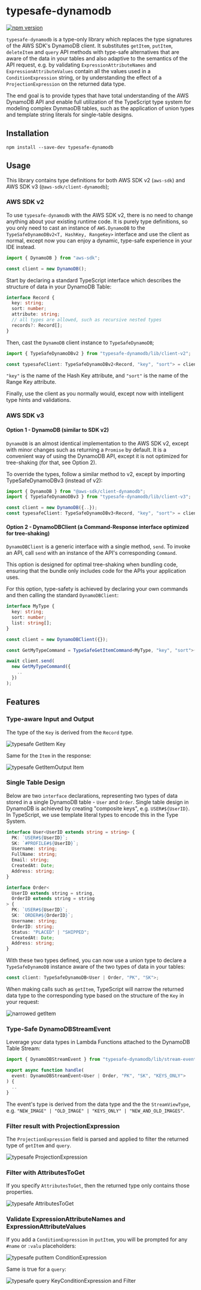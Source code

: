 # typesafe-dynamodb

[![npm version](https://badge.fury.io/js/typesafe-dynamodb.svg)](https://badge.fury.io/js/typesafe-dynamodb)

`typesafe-dynamodb` is a type-only library which replaces the type signatures of the AWS SDK's DynamoDB client. It substitutes `getItem`, `putItem`, `deleteItem` and `query` API methods with type-safe alternatives that are aware of the data in your tables and also adaptive to the semantics of the API request, e.g. by validating `ExpressionAttributeNames` and `ExpressionAttributeValues` contain all the values used in a `ConditionExpression` string, or by understanding the effect of a `ProjectionExpression` on the returned data type.

The end goal is to provide types that have total understanding of the AWS DynamoDB API and enable full utilization of the TypeScript type system for modeling complex DynmaoDB tables, such as the application of union types and template string literals for single-table designs.

## Installation

```
npm install --save-dev typesafe-dynamodb
```

## Usage

This library contains type definitions for both AWS SDK v2 (`aws-sdk`) and AWS SDK v3 (`@aws-sdk/client-dynamodb`);

### AWS SDK v2

To use `typesafe-dynamodb` with the AWS SDK v2, there is no need to change anything about your existing runtime code. It is purely type definitions, so you only need to cast an instance of `AWS.DynamoDB` to the `TypeSafeDynamoDBv2<T, HashKey, RangeKey>` interface and use the client as normal, except now you can enjoy a dynamic, type-safe experience in your IDE instead.

```ts
import { DynamoDB } from "aws-sdk";

const client = new DynamoDB();
```

Start by declaring a standard TypeScript interface which describes the structure of data in your DynamoDB Table:

```ts
interface Record {
  key: string;
  sort: number;
  attribute: string;
  // all types are allowed, such as recursive nested types
  records?: Record[];
}
```

Then, cast the `DynamoDB` client instance to `TypeSafeDynamoDB`;

```ts
import { TypeSafeDynamoDBv2 } from "typesafe-dynamodb/lib/client-v2";

const typesafeClient: TypeSafeDynamoDBv2<Record, "key", "sort"> = client;
```

`"key"` is the name of the Hash Key attribute, and `"sort"` is the name of the Range Key attribute.

Finally, use the client as you normally would, except now with intelligent type hints and validations.

### AWS SDK v3

#### Option 1 - DynamoDB (similar to SDK v2)

`DynamoDB` is an almost identical implementation to the AWS SDK v2, except with minor changes such as returning a `Promise` by default. It is a convenient way of using the DynamoDB API, except it is not optimized for tree-shaking (for that, see Option 2).

To override the types, follow a similar method to v2, except by importing TypeSafeDynamoDBv3 (instead of v2):

```ts
import { DynamoDB } from "@aws-sdk/client-dynamodb";
import { TypeSafeDynamoDBv3 } from "typesafe-dynamodb/lib/client-v3";

const client = new DynamoDB({..});
const typesafeClient: TypeSafeDynamoDBv3<Record, "key", "sort"> = client;
```

#### Option 2 - DynamoDBClient (a Command-Response interface optimized for tree-shaking)

`DynamoDBClient` is a generic interface with a single method, `send`. To invoke an API, call `send` with an instance of the API's corresponding `Command`.

This option is designed for optimal tree-shaking when bundling code, ensuring that the bundle only includes code for the APIs your application uses.

For this option, type-safety is achieved by declaring your own commands and then calling the standard `DynamoDBClient`:

```ts
interface MyType {
  key: string;
  sort: number;
  list: string[];
}

const client = new DynamoDBClient({});

const GetMyTypeCommand = TypeSafeGetItemCommand<MyType, "key", "sort">();

await client.send(
  new GetMyTypeCommand({
    ..
  })
);
```

## Features

### Type-aware Input and Output

The type of the `Key` is derived from the `Record` type.

![typesafe GetItem Key](img/get-item.gif)

Same for the `Item` in the response:

![typesafe GetItemOutput Item](img/get-item-response.gif)

### Single Table Design

Below are two `interface` declarations, representing two types of data stored in a single DynamoDB table - `User` and `Order`. Single table design in DynamoDB is achieved by creating "composite keys", e.g. `USER#${UserID}`. In TypeScript, we use template literal types to encode this in the Type System.

```ts
interface User<UserID extends string = string> {
  PK: `USER#${UserID}`;
  SK: `#PROFILE#${UserID}`;
  Username: string;
  FullName: string;
  Email: string;
  CreatedAt: Date;
  Address: string;
}

interface Order<
  UserID extends string = string,
  OrderID extends string = string
> {
  PK: `USER#${UserID}`;
  SK: `ORDER#${OrderID}`;
  Username: string;
  OrderID: string;
  Status: "PLACED" | "SHIPPED";
  CreatedAt: Date;
  Address: string;
}
```

With these two types defined, you can now use a union type to declare a `TypeSafeDynamoDB` instance aware of the two types of data in your tables:

```ts
const client: TypeSafeDynamoDB<User | Order, "PK", "SK">;
```

When making calls such as `getItem`, TypeScript will narrow the returned data type to the corresponding type based on the structure of the `Key` in your request:

![narrowed getItem](img/get-order.png)

### Type-Safe DynamoDBStreamEvent

Leverage your data types in Lambda Functions attached to the DynamoDB Table Stream:

```ts
import { DynamoDBStreamEvent } from "typesafe-dynamodb/lib/stream-event";

export async function handle(
  event: DynamoDBStreamEvent<User | Order, "PK", "SK", "KEYS_ONLY">
) {
  ..
}
```

The event's type is derived from the data type and the the `StreamViewType`, e.g. `"NEW_IMAGE" | "OLD_IMAGE" | "KEYS_ONLY" | "NEW_AND_OLD_IMAGES"`.

### Filter result with ProjectionExpression

The `ProjectionExpression` field is parsed and applied to filter the returned type of `getItem` and `query`.

![typesafe ProjectionExpression](img/get-item-projection.gif)

### Filter with AttributesToGet

If you specify `AttributesToGet`, then the returned type only contains those properties.

![typesafe AttributesToGet](img/get-item-attributes.gif)

### Validate ExpressionAttributeNames and ExpressionAttributeValues

If you add a `ConditionExpression` in `putItem`, you will be prompted for any `#name` or `:valu` placeholders:

![typesafe putItem ConditionExpression](img/put-item-expression.gif)

Same is true for a `query`:

![typesafe query KeyConditionExpression and Filter](img/query-expression.gif)
